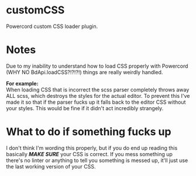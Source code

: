 # customCSS
Powercord custom CSS loader plugin.

# Notes
Due to my inability to understand how to load CSS properly with Powercord (WHY NO BdApi.loadCSS?!?!?!) things are really weirdly handled.

**For example:**  
When loading CSS that is incorrect the scss parser completely throws away ALL scss, which destroys the styles for the actual editor. To prevent this I've made it so that if the parser fucks up it falls back to the editor CSS without your styles. This would be fine if it didn't act incredibly strangely.

# What to do if something fucks up
I don't think I'm wording this properly, but if you do end up reading this basically ***MAKE SURE*** your CSS is correct. If you mess something up there's no linter or anything to tell you something is messed up, it'll just use the last working version of your CSS.
